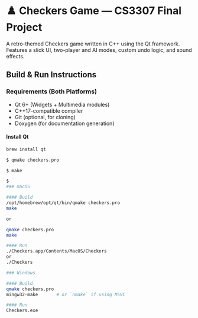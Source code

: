 # ♟️ Checkers Game — CS3307 Final Project

A retro-themed Checkers game written in C++ using the Qt framework. Features a slick UI, two-player and AI modes, custom undo logic, and sound effects.

## Build & Run Instructions

### Requirements (Both Platforms)
- Qt 6+ (Widgets + Multimedia modules)
- C++17-compatible compiler
- Git (optional, for cloning)
- Doxygen (for documentation generation)

#### Install Qt
```bash
brew install qt

$ qmake checkers.pro

$ make

$
### macOS

#### Build
/opt/homebrew/opt/qt/bin/qmake checkers.pro
make

or

qmake checkers.pro
make

#### Run
./Checkers.app/Contents/MacOS/Checkers 
or
./Checkers

### Windows

#### Build
qmake checkers.pro
mingw32-make       # or `nmake` if using MSVC

#### Run
Checkers.exe
